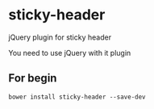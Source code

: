 # sticky-header
jQuery plugin for sticky header

You need to use jQuery with it plugin

## For begin
```
bower install sticky-header --save-dev
```